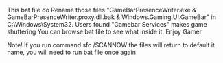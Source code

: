 This bat file do Rename those files
"GameBarPresenceWriter.exe & GameBarPresenceWriter.proxy.dll.bak & Windows.Gaming.UI.GameBar" in C:\Windows\System32.
Users found "Gamebar Services" makes game shuttering You can browse bat file to see what inside it. Enjoy Gamer

Note!
If you run command sfc /SCANNOW the files will return to default it name, you will need to run bat file once again

